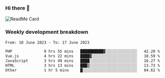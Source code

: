 ### Hi there 👋

<!--
**itzcy/itzcy** is a ✨ _special_ ✨ repository because its `README.md` (this file) appears on your GitHub profile.

Here are some ideas to get you started:

- 🔭 I’m currently working on ...
- 🌱 I’m currently learning ...
- 👯 I’m looking to collaborate on ...
- 🤔 I’m looking for help with ...
- 💬 Ask me about ...
- 📫 How to reach me: ...
- 😄 Pronouns: ...
- ⚡ Fun fact: ...
-->
![ReadMe Card](https://github-readme-stats.vercel.app/api?username=itzcy&show_icons=true&title_color=2d3198&icon_color=797cb8&text_color=24292e&bg_color=f6f8fa)

### Weekly development breakdown
<!--START_SECTION:waka-->

```txt
From: 10 June 2023 - To: 17 June 2023

PHP              9 hrs 55 mins   ██████████▓░░░░░░░░░░░░░░   42.20 %
Vue.js           4 hrs 22 mins   ████▓░░░░░░░░░░░░░░░░░░░░   18.59 %
JavaScript       3 hrs 49 mins   ████░░░░░░░░░░░░░░░░░░░░░   16.27 %
HTML             3 hrs 13 mins   ███▒░░░░░░░░░░░░░░░░░░░░░   13.73 %
Other            1 hr 5 mins     █░░░░░░░░░░░░░░░░░░░░░░░░   04.62 %
```

<!--END_SECTION:waka-->
